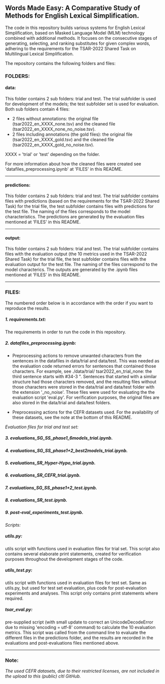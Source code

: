## Words Made Easy: A Comparative Study of Methods for English Lexical Simplification.

The code in this repository builds various systems for English Lexical Simplification, based on Masked Language Model (MLM) technology combined with additional methods. It focuses on the consecutive stages of generating, selecting, and ranking substitutes for given complex words, adhering to the requirements for the TSAR-2022 Shared Task on Multilingual Lexical Simplification.

The repository contains the following folders and files:

### FOLDERS:

#### data: 
This folder contains 2 sub folders: trial and test. The trial subfolder is used for development of the models; the test subfolder set is used for evaluation. 
Both sub folders contain 4 files: 
- 2 files without annotations: the original file (tsar2022_en_XXXX_none.tsv) and the cleaned file (tsar2022_en_XXXX_none_no_noise.tsv). 
- 2 files including annotations (the gold files): the original file (tsar2022_en_XXXX_gold.tsv) and the cleaned file (tsar2022_en_XXXX_gold_no_noise.tsv).
  
XXXX = 'trial' or 'test' depending on the folder.

For more information about how the cleaned files were created see 'datafiles_preprocessing.ipynb' at 'FILES' in this README.

-----

#### predictions: 
This folder contains 2 sub folders: trial and test. The trial subfolder contains files with predictions (based on the requirements for the TSAR-2022 Shared Task) for the trial file, the test subfolder contains files with predictions for the test file. The naming of the files corresponds to the model characteristics. The predictions are generated by the evaluation files mentioned at 'FILES' in this README.

-----

#### output: 
This folder contains 2 sub folders: trial and test. The trial subfolder contains files with the evaluation output (the 10 metrics used in the TSAR-2022 Shared Task) for the trial file, the test subfolder contains files with the evaluation output for the test file. The naming of the files correspond to the model characterics. The outputs are generated by the .ipynb files mentioned at 'FILES' in this README.


-----

### FILES: 
The numbered order below is in accordance with the order if you want to reproduce the results.

##### 1. requirements.txt: 
The requirements in order to run the code in this repository.

##### 2. datafiles_preprocessing.ipynb: 
- Preprocessing actions to remove unwanted characters from the sentences in the datafiles in data/trial and data/test. This was needed as the evaluation code returned errors for sentences that contained those characters. 
For example, see ./data/trial/ tsar2022_en_trial_none: the third sentence starts with #34-3 ". Sentences that started with a similar structure had those characters removed, and the resulting files without those characters were stored in the data/trial and data/test folder with the extension '_no_noise'.  These files were used for evaluating the the evaluation script 'eval.py'. For verification purposes, the original files are also stored in the data/trial and data/test folders.

- Preprocessing actions for the CEFR datasets used. For the availability of these datasets, see the note at the bottom of this README. 

*Evaluation files for trial and test set:*
##### 3. evaluations_SG_SS_phase1_6models_trial.ipynb. 
##### 4. evaluations_SG_SS_phase1+2_best2models_trial.ipynb. 
##### 5. evaluations_SR_Hyper-Hypo_trial.ipynb. 
##### 6. evaluations_SR_CEFR_trial.ipynb. 

##### 7. evaluations_SG_SS_phase1+2_test.ipynb. 
##### 8. evaluations_SR_test.ipynb.
##### 9. post-eval_experiments_test.ipynb. 


*Scripts:*
##### utils.py: 
utils script with functions used in evaluation files for trial set. This script also contains several elaborate print statements, created for verification purposes throughout the development stages of the code.

##### utils_test.py: 
utils script with functions used in evaluation files for test set. Same as utils.py, but used for test set evaluation, plus code for post-evaluation experiments and analyses. This script only contains print statements where required.

##### tsar_eval.py: 
pre-supplied script (with small update to correct an UnicodeDecodeError due to missing 'encoding = utf-8' command) to calculate the 10 evaluation metrics. This script was called from the command line to evaluate the different files in the predictions folder, and the results are recorded in the evaluations and post-evaluations files mentioned above. 

-----

### Note:
*The used CEFR datasets, due to their restricted licenses, are not included in the upload to this (public) cltl GitHub.* 
